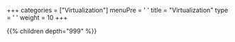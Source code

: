 +++ 
categories = ["Virtualization"] 
menuPre = '<i class="fa-fw fas fa-server"></i> '
title = "Virtualization" 
type = '<i class="fa-fw fas fa-terminal"></i> '
weight = 10
+++

{{% children depth="999" %}}